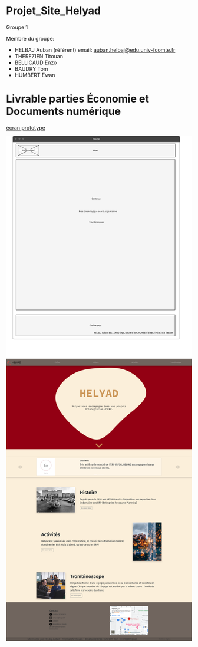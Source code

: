 # Projet_Site_Helyad




Groupe 1

Membre du groupe:
  - HELBAJ Auban (référent)   email: auban.helbaj@edu.univ-fcomte.fr
  - THEREZIEN Titouan 
  - BELLICAUD Enzo 
  - BAUDRY Tom 
  - HUMBERT Ewan
# Livrable parties Économie et Documents numérique

[écran prototype](doc/groupe_nom1_nom2_nom3_nom4.pdf)

![écran de zoning](doc/zoning-pagesinfos-github.png)
![écran prototype](doc/proto.png)
